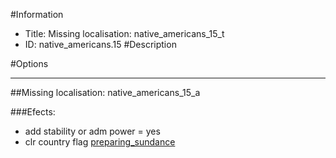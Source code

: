 #Information
 - Title: Missing localisation: native_americans_15_t
 - ID: native_americans.15
#Description

#Options

___
##Missing localisation: native_americans_15_a

###Efects:<ul><li>add stability or adm power = yes</li><li>clr country flag [preparing_sundance](../flags/preparing_sundance.md)</li></ul>
